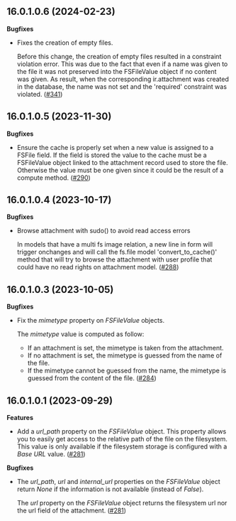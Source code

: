 ## 16.0.1.0.6 (2024-02-23)

**Bugfixes**

- Fixes the creation of empty files.

  Before this change, the creation of empty files resulted in a
  constraint violation error. This was due to the fact that even if a
  name was given to the file it was not preserved into the FSFileValue
  object if no content was given. As result, when the corresponding
  ir.attachment was created in the database, the name was not set and
  the 'required' constraint was violated.
  ([\#341](https://github.com/OCA/storage/issues/341))

## 16.0.1.0.5 (2023-11-30)

**Bugfixes**

- Ensure the cache is properly set when a new value is assigned to a
  FSFile field. If the field is stored the value to the cache must be a
  FSFileValue object linked to the attachment record used to store the
  file. Otherwise the value must be one given since it could be the
  result of a compute method.
  ([\#290](https://github.com/OCA/storage/issues/290))

## 16.0.1.0.4 (2023-10-17)

**Bugfixes**

- Browse attachment with sudo() to avoid read access errors

  In models that have a multi fs image relation, a new line in form will
  trigger onchanges and will call the fs.file model 'convert_to_cache()'
  method that will try to browse the attachment with user profile that
  could have no read rights on attachment model.
  ([\#288](https://github.com/OCA/storage/issues/288))

## 16.0.1.0.3 (2023-10-05)

**Bugfixes**

- Fix the *mimetype* property on *FSFileValue* objects.

  The *mimetype* value is computed as follow:

  - If an attachment is set, the mimetype is taken from the attachment.
  - If no attachment is set, the mimetype is guessed from the name of
    the file.
  - If the mimetype cannot be guessed from the name, the mimetype is
    guessed from the content of the file.
    ([\#284](https://github.com/OCA/storage/issues/284))

## 16.0.1.0.1 (2023-09-29)

**Features**

- Add a *url_path* property on the *FSFileValue* object. This property
  allows you to easily get access to the relative path of the file on
  the filesystem. This value is only available if the filesystem storage
  is configured with a *Base URL* value.
  ([\#281](https://github.com/OCA/storage/issues/281))

**Bugfixes**

- The *url_path*, *url* and *internal_url* properties on the
  *FSFileValue* object return *None* if the information is not available
  (instead of *False*).

  The *url* property on the *FSFileValue* object returns the filesystem
  url nor the url field of the attachment.
  ([\#281](https://github.com/OCA/storage/issues/281))
